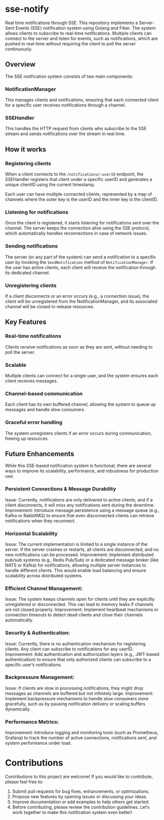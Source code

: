 # sse-notify
Real time notifications through SSE. This repository implements a Server-Sent Events (SSE) notification system using Golang and Fiber. The system allows clients to subscribe to real-time notifications. Multiple clients can connect to the server and listen for events, such as notifications, which are pushed in real-time without requiring the client to poll the server continuously.

## Overview
The SSE notification system consists of two main components:

### NotificationManager
This manages clients and notifications, ensuring that each connected client for a specific user receives notifications through a channel.

### SSEHandler
This handles the HTTP request from clients who subscribe to the SSE stream and sends notifications over the stream in real time.

## How it works

### Registering clients
When a client connects to the `/notifications/:userID` endpoint, the SSEHandler registers that client under a specific userID and generates a unique clientID using the current timestamp.

Each user can have multiple connected clients, represented by a map of channels where the outer key is the userID and the inner key is the clientID.

### Listening for notifications
Once the client is registered, it starts listening for notifications sent over the channel. The server keeps the connection alive using the SSE protocol, which automatically handles reconnections in case of network issues.

### Sending notifications 
The server (or any part of the system) can send a notification to a specific user by invoking the `SendNotification` method of `NotificationManager`. If the user has active clients, each client will receive the notification through its dedicated channel.

### Unregistering clients
If a client disconnects or an error occurs (e.g., a connection issue), the client will be unregistered from the NotificationManager, and its associated channel will be closed to release resources.


## Key Features

### Real-time notifications
Clients receive notifications as soon as they are sent, without needing to poll the server.

### Scalable
Multiple clients can connect for a single user, and the system ensures each client receives messages.

### Channel-based communication
Each client has its own buffered channel, allowing the system to queue up messages and handle slow consumers.

### Graceful error handling
The system unregisters clients if an error occurs during communication, freeing up resources.


## Future Enhancements

While this SSE-based notification system is functional, there are several ways to improve its scalability, performance, and robustness for production use:

### Persistent Connections & Message Durability
Issue: Currently, notifications are only delivered to active clients, and if a client disconnects, it will miss any notifications sent during the downtime.
Improvement: Introduce message persistence using a message queue (e.g., Kafka or RabbitMQ) to ensure that even disconnected clients can retrieve notifications when they reconnect.

### Horizontal Scalability
Issue: The current implementation is limited to a single instance of the server. If the server crashes or restarts, all clients are disconnected, and no new notifications can be processed.
Improvement: Implement distributed pub/sub systems (e.g., Redis Pub/Sub) or a dedicated message broker (like NATS or Kafka) for notifications, allowing multiple server instances to handle different clients. This would enable load balancing and ensure scalability across distributed systems.

### Efficient Channel Management:
Issue: The system keeps channels open for clients until they are explicitly unregistered or disconnected. This can lead to memory leaks if channels are not closed properly.
Improvement: Implement heartbeat mechanisms or connection timeouts to detect dead clients and close their channels automatically.

### Security & Authentication:
Issue: Currently, there is no authentication mechanism for registering clients. Any client can subscribe to notifications for any userID.
Improvement: Add authentication and authorization layers (e.g., JWT-based authentication) to ensure that only authorized clients can subscribe to a specific user’s notifications.

### Backpressure Management:
Issue: If clients are slow in processing notifications, they might drop messages as channels are buffered but not infinitely large.
Improvement: Implement backpressure mechanisms to handle slow consumers more gracefully, such as by pausing notification delivery or scaling buffers dynamically.

### Performance Metrics:
Improvement: Introduce logging and monitoring tools (such as Prometheus, Grafana) to track the number of active connections, notifications sent, and system performance under load.

# Contributions
Contributions to this project are welcome! If you would like to contribute, please feel free to:

1. Submit pull requests for bug fixes, enhancements, or optimizations.
2. Propose new features by opening issues or discussing your ideas.
3. Improve documentation or add examples to help others get started.
4. Before contributing, please review the contribution guidelines. Let’s work together to make this notification system even better!
